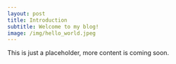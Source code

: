 ```yaml
---
layout: post
title: Introduction
subtitle: Welcome to my blog!
image: /img/hello_world.jpeg
---
```


This is just a placeholder, more content is coming soon.
